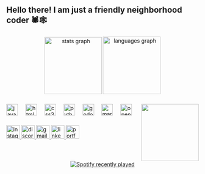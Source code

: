 <h2 align="left">Hello there! I am just a friendly neighborhood coder 🕷️🕸️</h2>

###

<div align="center">
  <img src="https://github-readme-stats.vercel.app/api?username=ItsAkshatSh&hide_title=false&hide_rank=false&show_icons=true&include_all_commits=true&count_private=true&disable_animations=false&theme=dracula&locale=en&hide_border=false" height="150" alt="stats graph"  />
  <img src="https://github-readme-stats.vercel.app/api/top-langs?username=ItsAkshatSh&locale=en&hide_title=false&layout=compact&card_width=320&langs_count=5&theme=dracula&hide_border=false" height="151" alt="languages graph"  />
</div>

###

<img align="right" height="150" src="[[https://media-hosting.imagekit.io//89b1e468d6c24886/Akshat%20Pfp.jpeg?Expires=1834398929&Key-Pair-Id=K2ZIVPTIP2VGHC&Signature=IefAUM6LW8xoijA0siGlWB9057l64AdZd~gtPJQYm8kuUc8q8CE-VBugY~PKoLx2Mei-lhbEb2Y-hWlUS7xQK5wetF1I52h3TZFQhh2QRXrudOCMsfoypB4x-Tz4qQH7CuspCIkdLg11OlEcX-1~FlaSzrGGZ2tJsJ3ZEuIjbK0~Za9lXMP3g5ahDFN4ds1p6CNhz6mA8g0rMKNE7VBGitkLyKJvARiA8RF8da5NiCSQeLNf2D18Dp~lh~uOMTbe58sJIwi9z9wbe~1c2yGtdn2Xq50-41kFNyQacIQNHVFA5N7FlpVB-L6l41OAv~drBWkQnQFL1K-Ya8sfwGpkPA__](https://imagekit.io/tools/asset-public-link?detail=%7B%22name%22%3A%22pfp-real.jpg%22%2C%22type%22%3A%22image%2Fjpeg%22%2C%22signedurl_expire%22%3A%222028-05-11T08%3A21%3A26.959Z%22%2C%22signedUrl%22%3A%22https%3A%2F%2Fmedia-hosting.imagekit.io%2Ff8f85ac7ab9e48f7%2Fpfp-real.jpg%3FExpires%3D1841646087%26Key-Pair-Id%3DK2ZIVPTIP2VGHC%26Signature%3DUKYePRfItQaqL4JJ8dxvWaLlgcxbRu1247iuHpn0UGy8Cq5tJKK2xD0ua5~kH6vxXsjkVBQJQ6Q4gG3V8IW2Gm09iwl1d3V67kcHGbCQd5CWqID1-pptcEjRXjHg3auQF8by8W38ZZftksxHIqq2x3~xaNLntB2eo5crk0e2I6NFjdbUmYEPb4tcvx8cimve36nHBOjBlQ2IjGLj9x2DPbNF0uEbMxSz~AFJBEjozoLGBuVxs9UPuCq9uDHq2zSZK0q2n5CsFBDhlYQAR~C50zOJOTp609bYrNLSnQjbKESqPgRC-jvpMkCZfOIcuSpu~jmGuGN~W1vR4oQwjVpf~g__%22%7D)](https://media-hosting.imagekit.io/f8f85ac7ab9e48f7/pfp-real.jpg?Expires=1841646087&Key-Pair-Id=K2ZIVPTIP2VGHC&Signature=UKYePRfItQaqL4JJ8dxvWaLlgcxbRu1247iuHpn0UGy8Cq5tJKK2xD0ua5~kH6vxXsjkVBQJQ6Q4gG3V8IW2Gm09iwl1d3V67kcHGbCQd5CWqID1-pptcEjRXjHg3auQF8by8W38ZZftksxHIqq2x3~xaNLntB2eo5crk0e2I6NFjdbUmYEPb4tcvx8cimve36nHBOjBlQ2IjGLj9x2DPbNF0uEbMxSz~AFJBEjozoLGBuVxs9UPuCq9uDHq2zSZK0q2n5CsFBDhlYQAR~C50zOJOTp609bYrNLSnQjbKESqPgRC-jvpMkCZfOIcuSpu~jmGuGN~W1vR4oQwjVpf~g__)"  />

###

<div align="left">
  <img src="https://cdn.jsdelivr.net/gh/devicons/devicon/icons/javascript/javascript-original.svg" height="30" alt="javascript logo"  />
  <img width="12" />
  <img src="https://cdn.jsdelivr.net/gh/devicons/devicon/icons/html5/html5-original.svg" height="30" alt="html5 logo"  />
  <img width="12" />
  <img src="https://cdn.jsdelivr.net/gh/devicons/devicon/icons/css3/css3-original.svg" height="30" alt="css3 logo"  />
  <img width="12" />
  <img src="https://cdn.jsdelivr.net/gh/devicons/devicon/icons/python/python-original.svg" height="30" alt="python logo"  />
  <img width="12" />
  <img src="https://cdn.jsdelivr.net/gh/devicons/devicon/icons/godot/godot-original.svg" height="30" alt="godot logo"  />
  <img width="12" />
  <img src="https://cdn.jsdelivr.net/gh/devicons/devicon/icons/markdown/markdown-original.svg" height="30" alt="markdown logo"  />
  <img width="12" />
  <img src="https://cdn.jsdelivr.net/gh/devicons/devicon/icons/opencv/opencv-original.svg" height="30" alt="opencv logo"  />
</div>

###

<div align="left">
  <a href="https://www.instagram.com/akshat.shsh/" target="_blank">
    <img src="https://img.shields.io/static/v1?message=Instagram&logo=instagram&label=&color=E4405F&logoColor=white&labelColor=&style=for-the-badge" height="35" alt="instagram logo"  />
  </a>
  <a href="https://discord.com/users/1264571362576568420" target="_blank">
    <img src="https://img.shields.io/static/v1?message=Discord&logo=discord&label=&color=7289DA&logoColor=white&labelColor=&style=for-the-badge" height="35" alt="discord logo"  />
  </a>
  <a href="https://mail.google.com/mail/u/0/?fs=1&to=akshanik1104@gmail.com&body=Send+me+a+message+:).&tf=cm" target="_blank">
    <img src="https://img.shields.io/static/v1?message=Gmail&logo=gmail&label=&color=D14836&logoColor=white&labelColor=&style=for-the-badge" height="35" alt="gmail logo"  />
  </a>
  <a href="https://www.linkedin.com/in/akshat-sharma-9aaa442b2/" target="_blank">
    <img src="https://img.shields.io/static/v1?message=LinkedIn&logo=linkedin&label=&color=0077B5&logoColor=white&labelColor=&style=for-the-badge" height="35" alt="linkedin logo"  />
  </a>
  <a href="https://akshatexe.vercel.app/" target="_blank">
    <img src="https://img.shields.io/static/v1?message=Portfolio&logo=githubpages&label=&color=0A66C2&logoColor=white&labelColor=&style=for-the-badge" height="35" alt="portfolio logo" />
  </a>
</div>

###

<br clear="both">


<div align="center">
  <a href="https://open.spotify.com/user/31wdtishcujpgv47o2y4ip3vvaba">
    <img src="https://spotify-recently-played-readme.vercel.app/api?user=31wdtishcujpgv47o2y4ip3vvaba&count=5" alt="Spotify recently played"  />
  </a>
</div>

###
